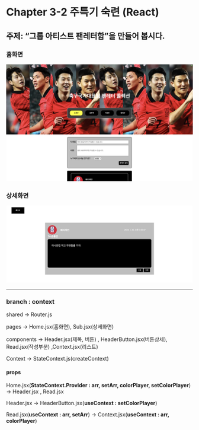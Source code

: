 # Chapter 3-2 주특기 숙련 (React)

## 주제: “그룹 아티스트 팬레터함”을 만들어 봅시다.

### 홈화면
 ![이미지 이름](https://github.com/porosadporosad/Fan-letter/blob/context/main.png)

### 상세화면
![이미지 이름](https://github.com/porosadporosad/Fan-letter/blob/context/subimg.png)
 * * *
 ### branch : context
 shared -> Router.js
 
 pages -> Home.jsx(홈화면), Sub.jsx(상세화면)

 components -> Header.jsx(제목, 버튼) , HeaderButton.jsx(버튼상세), Read.jsx(작성부분) ,Context.jsx(리스트)

 Context -> StateContext.js(createContext)

 #### props 
Home.jsx(**StateContext.Provider : arr,
        setArr,
        colorPlayer,
        setColorPlayer**) -> Header.jsx , Read.jsx

Header.jsx -> HeaderButton.jsx(**useContext : setColorPlayer**)

Read.jsx(**useContext : arr, setArr**) -> Context.jsx(**useContext : arr, colorPlayer**)
